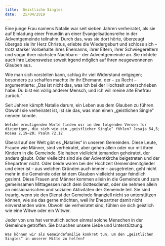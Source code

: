 ```yaml
---
title:  Geistliche Singles
date:   25/04/2019
---
```


Eine junge Frau namens Natalie war seit sieben Jahren verheiratet, als sie auf Einladung einer Freundin an einer Evangelisationsreihe in der Adventgemeinde teilnahm. Durch das, was sie dort hörte, überzeugt übergab sie ihr Herz Christus, erlebte die Wiedergeburt und schloss sich – trotz starker Vorbehalte ihres Ehemanns, ihrer Eltern, ihrer Schwiegereltern und sogar ihrer nächsten Nachbarn – der Adventgemeinde an. Sie richtete auch ihre Lebensweise soweit irgend möglich auf ihren neugewonnenen Glauben aus.

Wie man sich vorstellen kann, schlug ihr viel Widerstand entgegen; besonders zu schaffen machte ihr ihr Ehemann, der – zu Recht – argumentierte: „Das ist nicht das, was ich bei der Hochzeit unterschrieben habe. Du bist ein völlig anderer Mensch, und ich will meine alte Ehefrau zurück.“

Seit Jahren kämpft Natalie darum, ein Leben aus dem Glauben zu führen. Obwohl sie verheiratet ist, ist sie das, was man einen „geistlichen Single“ nennen könnte.

`Welche ermutigenden Worte finden wir in den folgenden Versen für diejenigen, die sich wie ein „geistlicher Single“ fühlen? Jesaja 54,5; Hosea 2,19–20; Psalm 72,12`


Überall auf der Welt gibt es „Natalies“ in unseren Gemeinden. Diese Leute, Frauen wie Männer, sind verheiratet, aber gehen allein oder nur mit ihren Kindern in die Gemeinde. Sie haben vielleicht jemanden geheiratet, der anders glaubt. Oder vielleicht sind sie der Adventkirche beigetreten und der Ehepartner nicht. Oder beide waren bei der Hochzeit Gemeindemitglieder und einer ist – aus welchen Gründen auch immer – ausgetreten, geht nicht mehr in die Gemeinde oder ist dem Glauben vielleicht sogar feindlich gesinnt. Diese Frauen und Männer kommen allein in die Gemeinde und zum gemeinsamen Mittagessen nach dem Gottesdienst, oder sie nehmen allein an missionarischen und sozialen Aktivitäten der Gemeinde teil. Sie sind traurig, wenn sie den Dienst der Gemeinde finanziell nicht so unterstützen können, wie sie das gerne möchten, weil ihr Ehepartner damit nicht einverstanden wäre. Obwohl sie verheiratet sind, fühlen sie sich geistlich wie eine Witwe oder ein Witwer.

Jeder von uns hat vermutlich schon einmal solche Menschen in der Gemeinde getroffen. Sie brauchen unsere Liebe und Unterstützung.

`Was können wir als Gemeindefamilie konkret tun, um den „geistlichen Singles“ in unserer Mitte zu helfen?`
